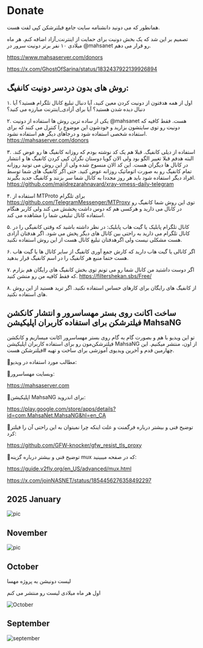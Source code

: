 # Donate

همانطور که می دونید دانشنامه سایت جامع فیلترشکن کپی لفت هست. 

تصمیم بر این شد که یک بخش دونیت برای حمایت از اینترنت_آزاد اضافه کنم. هر ماه میلادی ۱۰ نفر برتر دونیت سرور در @mahsanet  رو قرار می دهم.


https://www.mahsaserver.com/donors

https://x.com/GhostOfSarina/status/1832437922139926894


## روش های بدون دردسر دونیت کانفیگ:



۱. اول از همه هدفتون از دونیت کردن معین کنید، آیا دنبال تبلیغ کانال تلگرام هستید؟ آیا دنبال دیده شدن هستید؟ آیا برای  آزادی_اینترنت مبارزه می کنید؟

۲. یکی از ساده ترین روش ها استفاده از دونیت @mahsanet
  هست. فقط کافیه که دونیت رو توی سایتشون بزارید و خودشون این موضوع را کنترل می کنند که برای استفاده شخصی استفاده شود و درجاهای دیگر هم استفاده نشود.
https://mahsaserver.com/donors

۳. استفاده از دیلی کانفیگ. قبلا هم یک کد نوشته بودم که روزانه کانفیگ ها رو عوض کند. البته هدفم قبلا تغییر الگو بود ولی الان گویا دوستان نگران کپی کردن کانفیگ ها و انتشار در کانال ها دیگران هست.
این کد الان منسوخ شده ولی از این روش می تونید روزانه تمام کانفیگ رو  به صورت اتوماتیک روزانه عوض کنید. حتی اگر کانفیگ های شما توسط افراد دیگر استفاده شود باید هر روز مجددا به کانال شما سر بزنند و کانفیگ جدید بگیرند.
https://github.com/majidrezarahnavard/xray-vmess-daily-telegram

۴. استفاده از  MTProto برای تلگرام
https://github.com/TelegramMessenger/MTProxy
توی این روش شما کانفیگ رو در کانال می ذارید و هرکسی هم که دوس داشت پخشش می کند ولی کاربر هنگام استفاده کانال تبلیغی شما را مشاهده می کند.

۵. کانال تلگرام پابلیک یا گیت هاب پابلیک: در نظر داشته باشید که وقتی کانفیگی را در کانال تلگرام می ذارید به راحتی بین کانال های دیگر پخش می شود. اگر هدفتان  آزادی هست مشکلی نیست ولی اگرهدفتان تبلیغ کانال هست از این روش استفاده نکنید.

۶. اگر کانالی یا گیت هاب دارید که  کارش جمع آوری کانفیگ از سایر کانال ها یا گیت هاب هست حتما منبع هر کانفیگ را در اسم کانفیگ قرار بدهید.

۷. اگر دوست داشتید من کانال شما رو می تونم توی بخش کانفیگ های رایگان هم بزارم که فقط کافیه من رو منشن کنید.
https://filtershekan.sbs/Free/

۸. از کانفیگ های رایگان برای کارهای حساس استفاده نکنید. اگر ترید هستید از این روش های استفاده نکنید.


## ساخت اکانت روی بستر مهساسرور و انتشار کانکشن فیلترشکن‌ برای استفاده کاربران اپلیکیشن MahsaNG


تو این ویدیو با هم و بصورت گام به گام روی بستر مهساسرور اکانت میسازیم و کانکشن فیلترشکن‌مون رو برای استفاده کاربران اپلیکیشن MahsaNG از اون، منتشر میکنیم.
این چهارمین قدم و آخرین ویدیوی آموزشی برای ساخت و تهیه #فیلترشکن هست.

🔽مطالب مورد استفاده در ویدیو:

🔶وبسایت مهساسرور:

https://mahsaserver.com

🔶اپلیکیشن MahsaNG برای اندروید:

https://play.google.com/store/apps/details?id=com.MahsaNet.MahsaNG&hl=en_CA

🔶توضیح فنی و بیشتر درباره فرگمنت و علت اینکه چرا نمیتوان به این راحتی آن را فیلتر کرد:

https://github.com/GFW-knocker/gfw_resist_tls_proxy

🔶توضیح فنی و بیشتر درباره گزینه mux که در صفحه میبینید:

https://guide.v2fly.org/en_US/advanced/mux.html

https://x.com/joinNASNET/status/1854456276358492297

## 2025 January

![pic](https://pbs.twimg.com/media/GgRdj6GWsAAqU1-?format=jpg&name=small)

## November

![pic](https://pbs.twimg.com/media/GbR3YHiWEAAR4IS?format=png&name=small)

## October

لیست دونیشن به پروژه مهسا

اول هر ماه میلادی لیست رو منتشر می کنم

![October](https://pbs.twimg.com/media/GY2FL6eXkAA4YOQ?format=jpg&name=small)

## September

![september](https://pbs.twimg.com/media/GWzW5QlWEAAqKD8?format=png&name=900x900)




